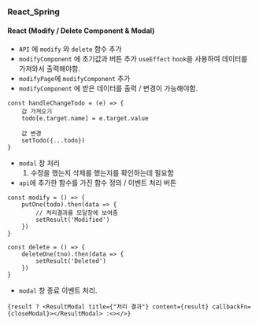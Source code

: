 ### React_Spring

#### React (Modify / Delete Component & Modal)
- `API` 에 `modify` 와 `delete` 함수 추가
- `modifyComponent` 에 초기값과 버튼 추가 `useEffect` `hook`을 사용하여 데이터를 가져와서 출력해야함.
- `modifyPage`에 `modifyComponent` 추가
- `modifyComponent` 에 받은 데이터를 출력 / 변경이 가능해야함.
```
const handleChangeTodo = (e) => {
    값 가져오기
    todo[e.target.name] = e.target.value

    값 변경
    setTodo({...todo})
}
```
- `modal` 창 처리
  1. 수정을 했는지 삭제를 했는지를 확인하는데 필요함
- `api`에 추가한 함수를 가진 함수 정의 / 이벤트 처리 버튼
```
const modify = () => {
    putOne(todo).then(data => {
        // 처리결과를 모달창에 보여줌
        setResult('Modified')
    })
}

const delete = () => {
    deleteOne(tno).then(data => {
        setResult('Deleted')
    })
}
```
- `modal` 창 종료 이벤트 처리.
```
{result ? <ResultModal title={"처리 결과"} content={result} callbackFn={closeModal}></ResultModal> :<></>}
```